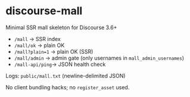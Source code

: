 # discourse-mall

Minimal SSR mall skeleton for Discourse 3.6+

- `/mall`         -> SSR index
- `/mall/ok`      -> plain OK
- `/mall?plain=1` -> plain OK (SSR)
- `/mall/admin`   -> admin gate (only usernames in `mall_admin_usernames`)
- `/mall-api/ping`-> JSON health check

Logs: `public/mall.txt` (newline-delimited JSON)

No client bundling hacks; no `register_asset` used.
